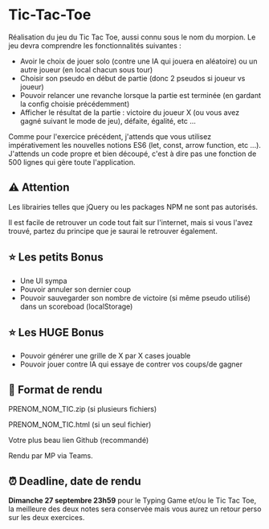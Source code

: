 # Tic-Tac-Toe

Réalisation du jeu du Tic Tac Toe, aussi connu sous le nom du morpion. Le jeu devra comprendre les fonctionnalités suivantes :

* Avoir le choix de jouer solo (contre une IA qui jouera en aléatoire) ou un autre joueur (en local chacun sous tour)
* Choisir son pseudo en début de partie (donc 2 pseudos si joueur vs joueur)
* Pouvoir relancer une revanche lorsque la partie est terminée (en gardant la config choisie précédemment)
* Afficher le résultat de la partie : victoire du joueur X (ou vous avez gagné suivant le mode de jeu), défaite, égalité, etc ...

Comme pour l'exercice précédent, j'attends que vous utilisez impérativement les nouvelles notions ES6 (let, const, arrow function, etc ...).
J'attends un code propre et bien découpé, c'est à dire pas une fonction de 500 lignes qui gère toute l'application.



## ⚠️ Attention

Les librairies telles que jQuery ou les packages NPM ne sont pas autorisés.

Il est facile de retrouver un code tout fait sur l'internet, mais si vous l'avez trouvé, partez du principe que je saurai le retrouver également.



## ⭐️ Les petits Bonus

* Une UI sympa
* Pouvoir annuler son dernier coup
* Pouvoir sauvegarder son nombre de victoire (si même pseudo utilisé) dans un scoreboad (localStorage)



## ⭐️ Les HUGE Bonus
	
* Pouvoir générer une grille de X par X cases jouable
* Pouvoir jouer contre IA qui essaye de contrer vos coups/de gagner



## 💾 Format de rendu

PRENOM_NOM_TIC.zip (si plusieurs fichiers)

PRENOM_NOM_TIC.html (si un seul fichier)

Votre plus beau lien Github (recommandé)

Rendu par MP via Teams.



## ⏰ Deadline, date de rendu

**Dimanche 27 septembre 23h59**
pour le Typing Game et/ou le Tic Tac Toe, la meilleure des deux notes sera conservée mais vous aurez un retour perso sur les deux exercices.
